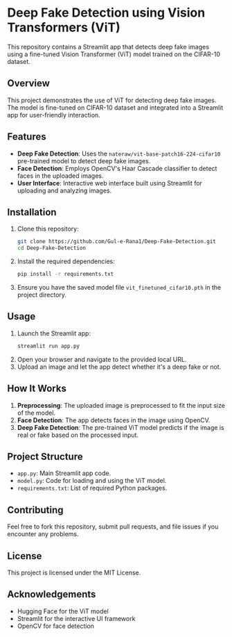 # Deep Fake Detection using Vision Transformers (ViT)
This repository contains a Streamlit app that detects deep fake images using a fine-tuned Vision Transformer (ViT) model trained on the CIFAR-10 dataset.

## Overview
This project demonstrates the use of ViT for detecting deep fake images. The model is fine-tuned on CIFAR-10 dataset and integrated into a Streamlit app for user-friendly interaction.

## Features
- **Deep Fake Detection**: Uses the `nateraw/vit-base-patch16-224-cifar10` pre-trained model to detect deep fake images.
- **Face Detection**: Employs OpenCV's Haar Cascade classifier to detect faces in the uploaded images.
- **User Interface**: Interactive web interface built using Streamlit for uploading and analyzing images.

## Installation
1. Clone this repository:
    ```bash
    git clone https://github.com/Gul-e-Rana1/Deep-Fake-Detection.git
    cd Deep-Fake-Detection
    ```
2. Install the required dependencies:
    ```bash
    pip install -r requirements.txt
    ```
3. Ensure you have the saved model file `vit_finetuned_cifar10.pth` in the project directory.

## Usage
1. Launch the Streamlit app:
    ```bash
    streamlit run app.py
    ```
2. Open your browser and navigate to the provided local URL.
3. Upload an image and let the app detect whether it's a deep fake or not.

## How It Works
1. **Preprocessing**: The uploaded image is preprocessed to fit the input size of the model.
2. **Face Detection**: The app detects faces in the image using OpenCV.
3. **Deep Fake Detection**: The pre-trained ViT model predicts if the image is real or fake based on the processed input.

## Project Structure
- `app.py`: Main Streamlit app code.
- `model.py`: Code for loading and using the ViT model.
- `requirements.txt`: List of required Python packages.

## Contributing
Feel free to fork this repository, submit pull requests, and file issues if you encounter any problems.

## License
This project is licensed under the MIT License.

## Acknowledgements
- Hugging Face for the ViT model
- Streamlit for the interactive UI framework
- OpenCV for face detection

